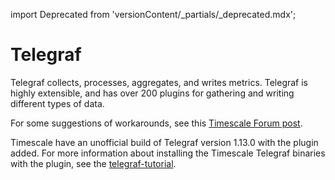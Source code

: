 import Deprecated from 'versionContent/_partials/_deprecated.mdx';

# Telegraf
Telegraf collects, processes, aggregates, and writes metrics. Telegraf is highly
extensible, and has over 200 plugins for gathering and writing different types
of data.

<Deprecated />

For some suggestions of workarounds, see this
[Timescale Forum post](https://www.timescale.com/forum/t/telegraf-plugin/118).

Timescale have an unofficial build of Telegraf version 1.13.0 with the plugin
added. For more information about installing the Timescale Telegraf binaries
with the plugin, see the [telegraf-tutorial][telegraf-tutorial].

[telegraf-tutorial]: /timescaledb/:currentVersion:/tutorials/telegraf-output-plugin/
